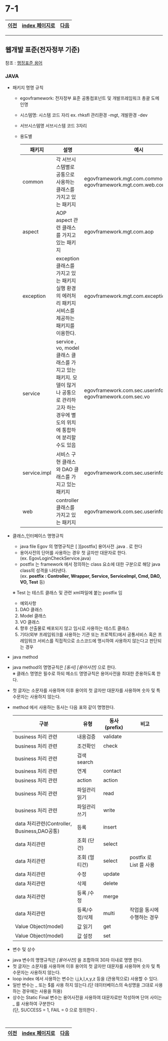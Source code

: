 # 7-1

[이전](./06.md)|[index 페이지로](./00index.md) |[다음](./07_2.md)
---|---|---
<hr>

## 웹개발 표준(전자정부 기준)
참조 : [행정표준 용어](https://www.data.go.kr/information/PDS_0000000000000299/recsroom.do)
### JAVA

- 패키지 명명 규칙
  + egovframework: 전자정부 표준 공통컴포넌트 및 개발프레임워크 총괄
  도메인명
  + 시스템명: 시스템 코드 자리 ex. rhksfl 관리환경 -mgt, 개발환경 -dev
  + 서브시스템명 서브시스템 코드 3자리 
  + 용도별
  
    패키지|설명|예시
    --|-----|---
    common|각 서브시스템별로 공통으로 사용하는 클래스를 가지고 있는 패키지| egovframework.mgt.com.common, egovframework.mgt.com.web.common
    aspect|AOP aspect 관련 클래스를 가지고 있는 패키지|egovframework.mgt.com.aop
    exception|exception 클래스를 가지고 있는 패키지 실행 환경의 에러처리 패키지 서비스를 제공하는 패키지를 이용한다.|egovframework.mgt.com.exception
    service|service , vo, model 클래스 클래스를 가지고 있는 패키지. 모델이 많거나 공통으로 관리하고자 하는 경우에 별도의 위치에 통합하여 분리할 수도 있음| egovframework.com.sec.userinfo.service <br> egovframework.com.sec.vo
    service.impl|서비스 구현 클래스와 DAO 클래스를 가지고 있는 패키지|egovframework.com.sec.userinfo.service.impl
    web|controller 클래스를 가지고 있는 패키지|egovframework.com.sec.userinfo.web
    
  
 - 클래스,인터페이스 명명규칙
  
    + java file Egov 의 명명규칙은 [ ][postfix] 용어사전 .java . 로 한다
    + 용어사전의 단어를 사용하는 경우 첫 글자만 대문자로 한다.
    <br>(ex. EgovLoginCheckService.java)
     + postfix 는 framework 에서 정의하는 class 요소에 대한 구분으로 해당 java class의 성격을 나타낸다.<br>
(ex. **postfix : Controller, Wrapper, Service, ServiceImpl, Cmd, DAO, VO, Test** 등)

     ※ Test 는 테스트 클래스 및 관련 xml파일에 붙는 postfix 임

     + 예외사항
      1) DAO 클래스
      2) Model 클래스
      3) VO 클래스
      4) 향후 산출물로 배포되지 않고 임시로 사용하는 테스트 클래스
      5) 기타(외부 프레임워크를 사용하는 기관 또는 프로젝트)에서 공통서비스 혹은 프레임워크 서비스를 직접적으로 소스코드에 명시하여 사용하지 않는다고 판단되는 경우
 - java method
  + java method의 명명규칙은 *[동사]* *[용어사전]* 으로 한다.
  <br>※ 클래스 명명은 필수로 하되 메소드 명명규칙은 용어사전을 최대한 준용하도록 한다. 
  + 첫 글자는 소문자를 사용하며 이후 용어의 첫 글자만 대문자를 사용하며 숫자 및 특수문자는 사용하지 않는다.
  + method 에서 사용하는 동사는 다음 표와 같이 명명한다.
  
    구분|유형|동사(prefix)|비고
    ---|---|---|---
    business 처리 관련|내용검증 |validate
    business 처리 관련|조건확인 |check
    business 처리 관련|검색 search
    business 처리 관련|연계 |contact
    business 처리 관련|action| action
    business 처리 관련|파일관리 읽기 | read
    business 처리 관련|파일관리 쓰기 | write
    data 처리관련(Controller, Business,DAO공통)|등록|insert
    data 처리관련|조회 (단건)| select
    data 처리관련|조회 (멀티건)| select| postfix 로 List 를 사용
    data 처리관련|수정 |update
    data 처리관련|삭제 |delete
    data 처리관련|등록 /수정 | merge
    data 처리관련|등록/수정/삭제 | multi | 작업을 동시에 수행하는 경우
    Value Object(model)|값 읽기|get
    Value Object(model)|값 설정|set

 - 변수 및 상수 
  + java 변수의 명명규칙은  *[용어사전]* 을 조합하여 30자 이내로 명명 한다.
  + 첫 글자는 소문자를 사용하며 이후 용어의 첫 글자만 대문자를 사용하며 숫자 및 특수문자는 사용하지 않는다.
  + loop index 에서 사용하는 변수는 i,j,k,l,x,y,z 등을 (관용적으로) 사용할 수 있다.
  + 일반 변수는 _ 또는 $를 사용 하지 않는다.(단 데이터베이스의 속성명을 그대로 사용하는 경우에는 사용을 허용)
  + 상수는 Static Final 변수는 용어사전을 사용하여 대문자로만 작성하며 단어 사이는 _ 를 사용하여 구분한다 
  <br>(단, SUCCESS = 1, FAIL = 0 으로 정의한다 .
  <br>


  [이전](./06.md)|[index 페이지로](./00index.md) |[다음](./07_2.md)
---|---|---
